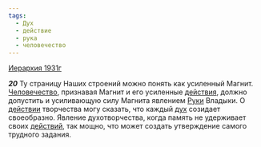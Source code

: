 ```yaml
---
tags:
  - Дух
  - действие
  - рука
  - человечество
---
```


[Иерархия 1931г](/agni/1931)

___20___
Ту страницу Наших строений можно понять как усиленный Магнит. [Человечество](/tag/#человечество), признавая Магнит и его усиленные [действия](/tag/#действие), должно допустить и усиливающую силу Магнита явлением [Руки](/tag/#рука) Владыки. О [действии](/tag/#действие) творчества могу сказать, что каждый [дух](/tag/#Дух) созидает своеобразно. Явление духотворчества, когда память не удерживает своих [действий](/tag/#действие), так мощно, что может создать утверждение самого трудного задания.   

